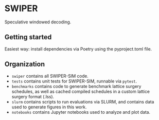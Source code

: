 # SWIPER
Speculative windowed decoding.

## Getting started
Easiest way: install dependencies via Poetry using the pyproject.toml file.

## Organization
- `swiper` contains all SWIPER-SIM code.
- `tests` contains unit tests for SWIPER-SIM, runnable via `pytest`.
- `benchmarks` contains code to generate benchmark lattice surgery schedules, as well as cached compiled schedules in a custom lattice surgery format (.lss).
- `slurm` contains scripts to run evaluations via SLURM, and contains data used to generate figures in this work.
- `notebooks` contains Jupyter notebooks used to analyze and plot data.
